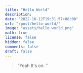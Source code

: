 ```yaml
---
title: "Hello World"
description:
date: "2022-10-12T19:31:57+08:00"
url: "/post/hello-world/"
image: "assets/hello_world.png"
math: true
license: false
hidden: false
comments: false
draft: false
---
```


> “Yeah It's on. ”

